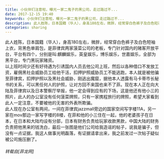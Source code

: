 ```yaml
---
title: 小伙伴们注意啦，曝光一家二鬼子的黑公司，走过路过不...
date: 2017-12-15 19:40
keywords: 小伙伴们注意啦，曝光一家二鬼子的黑公司，走过路过不...
description: 此人姓陈，日本国籍（华人），身高180左右，微胖，经常穿白色裤子及白色短袖上衣，背黑色单肩包，是菲律宾两家菠菜公司的老板，专门针对国内的赌客开放平台，平台有四个，分别是叫:麒麟娱乐，英皇娱乐，博乐娱乐，世嘉娱乐，全部为黑平台，专门黑玩家赌资。以上班时间少还有好待遇为引诱国内人员去他公司上班，然后以各种借口不发放工资，雇佣黑社会威胁员工给他干活，扣押护照威胁员工不能逃跑，本人就是被他骗至菲律宾，扣押护照以及黑社会威胁，刚逃出魔窟，据他本人透露有马卡蒂市长秘书的关系，可以黑任何人的护照，让对方回不来国也来不了菲。现在本人正在向大陆及菲律宾以及日本警察厅举报，他一定会得到应有的下场，这是他还有他小三的照片，此人的办公室没有任何菠菜牌照，只有一家携程旅行的牌照，希望大家看到此人一定注意，不要被他的无害的外表所欺骗。  此人现在办公室有两间，一间在菲律宾jazzmall旁边的国家空间写字楼11A，另一家在mov那边一家写字楼的8楼，在菲和他的小三住在一起，他的老婆孩子在日本，在日本和大陆均设有分部，日本有财务负责给玩家收款黑款，中国大陆的财务负责把他黑来的钱洗白，最后一张图是他们公司给我造谣的帖子，说我是骗子，但没有一点证据，我这人做事光明磊落，有证据请拿出来，我之前发过一次帖子疑似被公司施压删了。
categories: sharing
---
```

<td class="t_f" id="postmessage_1037429">

此人姓陈，日本国籍（华人），身高180左右，微胖，经常穿白色裤子及白色短袖上衣，背黑色单肩包，是菲律宾两家菠菜公司的老板，专门针对国内的赌客开放平台，平台有四个，分别是叫:麒麟娱乐，英皇娱乐，博乐娱乐，世嘉娱乐，全部为黑平台，专门黑玩家赌资。<br/>
以上班时间少还有好待遇为引诱国内人员去他公司上班，然后以各种借口不发放工资，雇佣黑社会威胁员工给他干活，扣押护照威胁员工不能逃跑，本人就是被他骗至菲律宾，扣押护照以及黑社会威胁，刚逃出魔窟，据他本人透露有马卡蒂市长秘书的关系，可以黑任何人的护照，让对方回不来国也来不了菲。现在本人正在向大陆及菲律宾以及日本警察厅举报，他一定会得到应有的下场，这是他还有他小三的照片，此人的办公室没有任何菠菜牌照，只有一家携程旅行的牌照，希望大家看到此人一定注意，不要被他的无害的外表所欺骗。  <br/>
此人现在办公室有两间，一间在菲律宾jazzmall旁边的国家空间写字楼11A，另一家在mov那边一家写字楼的8楼，在菲和他的小三住在一起，他的老婆孩子在日本，在日本和大陆均设有分部，日本有财务负责给玩家收款黑款，中国大陆的财务负责把他黑来的钱洗白，最后一张图是他们公司给我造谣的帖子，说我是骗子，但没有一点证据，我这人做事光明磊落，有证据请拿出来，我之前发过一次帖子疑似被公司施压删了。</td>
###### 转载自[菲龙网]